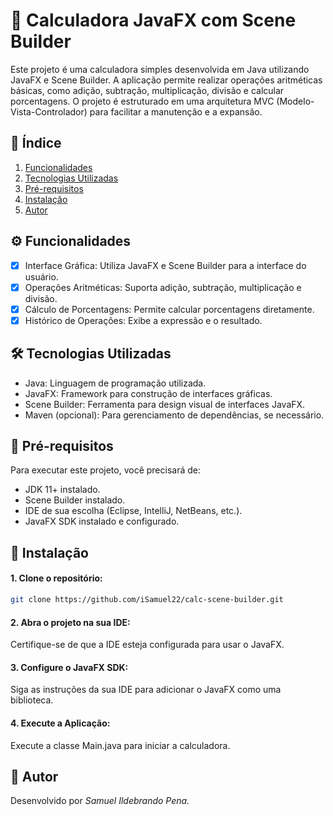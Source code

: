 # 📐 Calculadora JavaFX com Scene Builder
Este projeto é uma calculadora simples desenvolvida em Java utilizando JavaFX e Scene Builder. A aplicação permite realizar operações aritméticas básicas, como adição, subtração, multiplicação, divisão e calcular porcentagens. O projeto é estruturado em uma arquitetura MVC (Modelo-Vista-Controlador) para facilitar a manutenção e a expansão.

## 📑 Índice
1. [Funcionalidades](#%EF%B8%8F-funcionalidades)
2. [Tecnologias Utilizadas](#-tecnologias-utilizadas)
3. [Pré-requisitos](#-pré-requisitos)
4. [Instalação](#-instalação)
5. [Autor](#-autor)

## ⚙️ Funcionalidades

- [X] Interface Gráfica: Utiliza JavaFX e Scene Builder para a interface do usuário.
- [X] Operações Aritméticas: Suporta adição, subtração, multiplicação e divisão.
- [X] Cálculo de Porcentagens: Permite calcular porcentagens diretamente.
- [X] Histórico de Operações: Exibe a expressão e o resultado.

## 🛠 Tecnologias Utilizadas

- Java: Linguagem de programação utilizada.
- JavaFX: Framework para construção de interfaces gráficas.
- Scene Builder: Ferramenta para design visual de interfaces JavaFX.
- Maven (opcional): Para gerenciamento de dependências, se necessário.

## 📝 Pré-requisitos

Para executar este projeto, você precisará de:

- JDK 11+ instalado.
- Scene Builder instalado.
- IDE de sua escolha (Eclipse, IntelliJ, NetBeans, etc.).
- JavaFX SDK instalado e configurado.

## 🚀 Instalação

#### 1. Clone o repositório:

```bash
git clone https://github.com/iSamuel22/calc-scene-builder.git
```

#### 2. Abra o projeto na sua IDE:

Certifique-se de que a IDE esteja configurada para usar o JavaFX.

#### 3. Configure o JavaFX SDK:

Siga as instruções da sua IDE para adicionar o JavaFX como uma biblioteca.

#### 4. Execute a Aplicação:

Execute a classe Main.java para iniciar a calculadora.

## 👤 Autor
Desenvolvido por _Samuel Ildebrando Pena._

